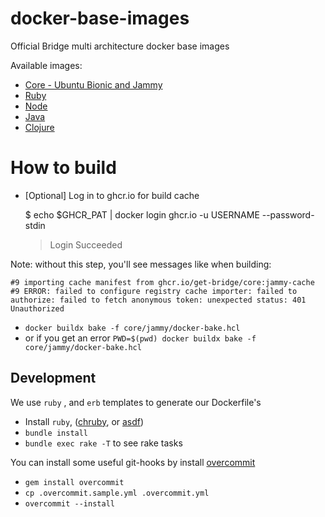 # docker-base-images
Official Bridge multi architecture docker base images

Available images:
- [Core - Ubuntu Bionic and Jammy](core/)
- [Ruby](ruby/)
- [Node](node/)
- [Java](java/)
- [Clojure](clojure/)

# How to build
- [Optional] Log in to ghcr.io for build cache

    $ echo $GHCR_PAT | docker login ghcr.io -u USERNAME --password-stdin
    > Login Succeeded

Note: without this step, you'll see messages like when building:

    #9 importing cache manifest from ghcr.io/get-bridge/core:jammy-cache
    #9 ERROR: failed to configure registry cache importer: failed to authorize: failed to fetch anonymous token: unexpected status: 401 Unauthorized

- `docker buildx bake -f core/jammy/docker-bake.hcl`
- or if you get an error `PWD=$(pwd) docker buildx bake -f core/jammy/docker-bake.hcl`

## Development
We use `ruby` , and `erb` templates to generate our Dockerfile's
- Install `ruby`, ([chruby](https://github.com/postmodern/chruby), or [asdf](https://github.com/asdf-vm/asdf))
- `bundle install`
- `bundle exec rake -T` to see rake tasks

You can install some useful git-hooks by install [overcommit](https://github.com/sds/overcommit#installation)
- `gem install overcommit`
- `cp .overcommit.sample.yml .overcommit.yml`
- `overcommit --install`
